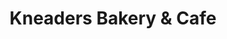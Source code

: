 ---
title: "Kneaders Bakery & Cafe"
url: /provo/kneaders-bakery-und-cafe-w-1230-n/
shop: Bäckerei
---